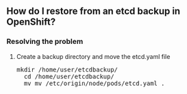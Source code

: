 <h2>How do I restore from an etcd backup in OpenShift?</h2>

<h3>Resolving the problem</h3>
<ol>
  <li>Create a backup directory and move the etcd.yaml file</li>
  <pre>mkdir /home/user/etcdbackup/
  cd /home/user/etcdbackup/
  mv mv /etc/origin/node/pods/etcd.yaml . </pre>
</ol>

